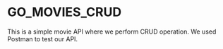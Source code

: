 # GO_MOVIES_CRUD

This is a simple movie API where we perform CRUD operation.
We used Postman to test our API.
